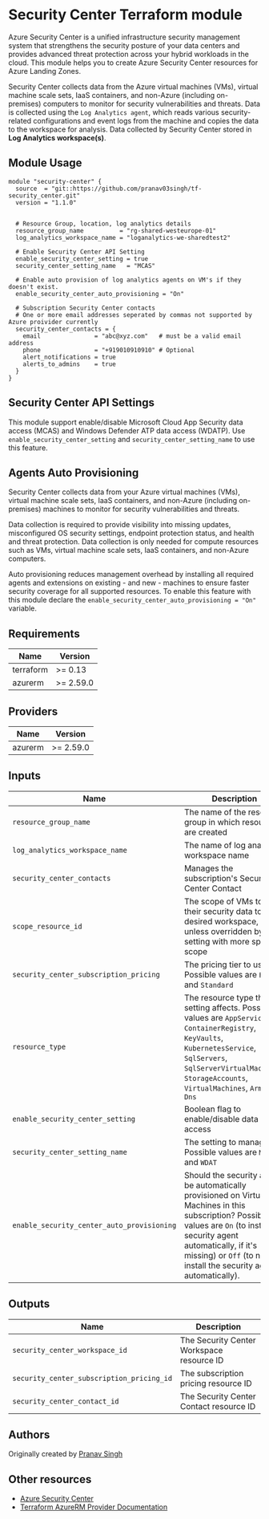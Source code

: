 # Security Center Terraform module

Azure Security Center is a unified infrastructure security management system that strengthens the security posture of your data centers and provides advanced threat protection across your hybrid workloads in the cloud. This module helps you to create Azure Security Center resources for Azure Landing Zones.

Security Center collects data from the Azure virtual machines (VMs), virtual machine scale sets, IaaS containers, and non-Azure (including on-premises) computers to monitor for security vulnerabilities and threats. Data is collected using the `Log Analytics agent`, which reads various security-related configurations and event logs from the machine and copies the data to the workspace for analysis.  Data collected by Security Center stored in __Log Analytics workspace(s)__.

## Module Usage

```hcl
module "security-center" {
  source  = "git::https://github.com/pranav03singh/tf-security_center.git"
  version = "1.1.0"


  # Resource Group, location, log analytics details
  resource_group_name          = "rg-shared-westeurope-01"
  log_analytics_workspace_name = "loganalytics-we-sharedtest2"

  # Enable Security Center API Setting
  enable_security_center_setting = true
  security_center_setting_name   = "MCAS"

  # Enable auto provision of log analytics agents on VM's if they doesn't exist. 
  enable_security_center_auto_provisioning = "On"

  # Subscription Security Center contacts
  # One or more email addresses seperated by commas not supported by Azure proivider currently
  security_center_contacts = {
    email               = "abc@xyz.com"   # must be a valid email address
    phone               = "+919010910910" # Optional
    alert_notifications = true
    alerts_to_admins    = true
  }
}
```

## Security Center API Settings

This module support enable/disable Microsoft Cloud App Security data access (MCAS) and Windows Defender ATP data access (WDATP). Use `enable_security_center_setting` and `security_center_setting_name` to use this feature.

## Agents Auto Provisioning

Security Center collects data from your Azure virtual machines (VMs), virtual machine scale sets, IaaS containers, and non-Azure (including on-premises) machines to monitor for security vulnerabilities and threats.

Data collection is required to provide visibility into missing updates, misconfigured OS security settings, endpoint protection status, and health and threat protection. Data collection is only needed for compute resources such as VMs, virtual machine scale sets, IaaS containers, and non-Azure computers.

Auto provisioning reduces management overhead by installing all required agents and extensions on existing - and new - machines to ensure faster security coverage for all supported resources. To enable this feature with this module declare the `enable_security_center_auto_provisioning = "On"` variable.

## Requirements

Name | Version
-----|--------
terraform | >= 0.13
azurerm | >= 2.59.0

## Providers

| Name | Version |
|------|---------|
azurerm | >= 2.59.0

## Inputs

Name | Description | Type | Default
---- | ----------- | ---- | -------
`resource_group_name` | The name of the resource group in which resources are created | string | `""`
`log_analytics_workspace_name`|The name of log analytics workspace name|string|`""`
`security_center_contacts`|Manages the subscription's Security Center Contact|object|{}
`scope_resource_id`|The scope of VMs to send their security data to the desired workspace, unless overridden by a setting with more specific scope|string|`current Subscripion id`
`security_center_subscription_pricing`| The pricing tier to use. Possible values are `Free` and `Standard`|string|`Standard`
`resource_type`|The resource type this setting affects. Possible values are `AppServices`, `ContainerRegistry`, `KeyVaults`, `KubernetesService`, `SqlServers`, `SqlServerVirtualMachines`, `StorageAccounts`, `VirtualMachines`, `Arm` and `Dns`|string|`VirtualMachines`
`enable_security_center_setting`|Boolean flag to enable/disable data access|string|`false`
`security_center_setting_name`|The setting to manage. Possible values are `MCAS` and `WDAT`|string|`MCAS`
`enable_security_center_auto_provisioning`|Should the security agent be automatically provisioned on Virtual Machines in this subscription? Possible values are `On` (to install the security agent automatically, if it's missing) or `Off` (to not install the security agent automatically).|string|`"Off"`

## Outputs

Name | Description
---- | -----------
`security_center_workspace_id`|The Security Center Workspace resource ID
`security_center_subscription_pricing_id`|The subscription pricing resource ID
`security_center_contact_id`|The Security Center Contact resource ID


## Authors

Originally created by [Pranav Singh](mailto:pranav.singh@optum.com)

## Other resources

* [Azure Security Center](https://docs.microsoft.com/en-us/azure/security-center/security-center-introduction)
* [Terraform AzureRM Provider Documentation](https://registry.terraform.io/providers/hashicorp/azurerm/latest/docs)
